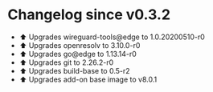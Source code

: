 # Changelog since v0.3.2
- ⬆ Upgrades wireguard-tools@edge to 1.0.20200510-r0 
- ⬆ Upgrades openresolv to 3.10.0-r0 
- ⬆ Upgrades go@edge to 1.13.14-r0 
- ⬆ Upgrades git to 2.26.2-r0 
- ⬆ Upgrades build-base to 0.5-r2 
- ⬆ Upgrades add-on base image to v8.0.1 
